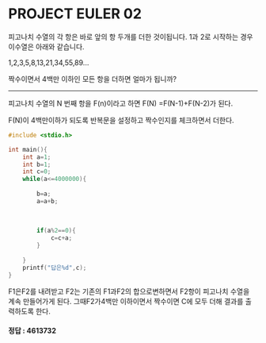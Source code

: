 # PROJECT EULER 02

피고나치 수열의 각 항은 바로 앞의 항 두개를 더한 것이됩니다. 1과 2로 시작하는
경우 이수열은 아래와 같습니다.

1,2,3,5,8,13,21,34,55,89...

짝수이면서 4백만 이하인 모든 항을 더하면 얼마가 됩니까?

___

피고나치 수열의 N 번째 항을 F(n)이라고 하면
F(N) =F(N-1)+F(N-2)가 된다.

F(N)이 4백만이하가 되도록 반복문을 설정하고 짝수인지를 체크하면서 더한다.

```C
#include <stdio.h>

int main(){
	int a=1;
	int b=1;
	int c=0;
	while(a<=4000000){
		
		b=a;
		a=a+b;
		
		
		
		if(a%2==0){
			c=c+a;
		}
		
	}
	printf("답은%d",c);
}
```
F1은F2를 내려받고 F2는 기존의 F1과F2의 합으로변하면서 F2항이 피고나치 수열을 계속 만들어가게 된다. 그때F2가4백만 이하이면서 짝수이면 C에 모두 더해 결과를 출력하도록 한다.

#### 정답 : 4613732